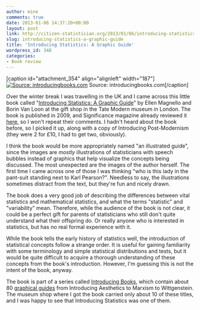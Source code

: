 ```yaml
---
author: mine
comments: true
date: 2013-01-06 14:37:20+00:00
layout: post
link: http://citizen-statistician.org/2013/01/06/introducing-statistics-a-graphic-guide/
slug: introducing-statistics-a-graphic-guide
title: 'Introducing Statistics: A Graphic Guide'
wordpress_id: 348
categories:
- Book review
---
```


[caption id="attachment_354" align="alignleft" width="187"][![Source: introducingbooks.com](http://citizen-statistician.org/wp-content/uploads/2013/01/introducing_stats-208x300.png)](http://citizen-statistician.org/2013/01/06/introducing-statistics-a-graphic-guide/introducing_stats/) Source: introducingbooks.com[/caption]

Over the winter break I was travelling in the UK and I came across this little book called "[Introducing Statistics: A Graphic Guide](http://www.introducingbooks.com/book/view/statistics)" by Ellen Magnello and Borin Van Loon at the gift shop in the Tate Modern museum in London. The book is published in 2009, and Significance magazine already reviewed it [here](http://www.significancemagazine.org/details/review/874191/Introducing-Statistics-A-Graphic-Guide-by-Eileen-Magnello-illustrated-by-Borin-V.html), so I won't repeat their comments. I hadn't heard about the book before, so I picked it up, along with a copy of Introducing Post-Modernism (they were 2 for £10, I had to get two, obviously).

I think the book would be more appropriately named "an illustrated guide", since the images are _mostly_ illustrations of statisticians with speech bubbles instead of graphics that help visualize the concepts being discussed. The most unexpected are the images of the author herself. The first time I came across one of those I was thinking "who is this lady in the pant-suit standing next to Karl Pearson?". Needless to say, the illustrations sometimes distract from the text, but they're fun and nicely drawn.

The book does a very good job of describing the differences between vital statistics and mathematical statistics, and what the terms "statistic" and "variability" mean. Therefore, while the audience of the book is not clear, it could be a perfect gift for parents of statisticians who still don't quite understand what their offspring do. Or really anyone who is interested in statistics, but has no real formal experience with it.

While the book tells the early history of statistics well, the introduction of statistical concepts follow a strange order. It is useful for gaining familiarity with some terminology and simple statistical distributions and tests, but it would be quite difficult to acquire a thorough understanding of these concepts from the book's introduction. However, I'm guessing this is not the intent of the book, anyway.

The book is part of a series called [Introducing Books](http://www.introducingbooks.com/), which contain about 80 [graphical guides](http://www.introducingbooks.com/book/group/Graphic) from Introducing Aesthetics to Marxism to Wittgenstein. The museum shop where I got the book carried only about 10 of these titles, and I was happy to see that Introducing Statistics was one of them.
